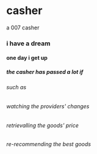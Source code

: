 # casher
a 007 casher

### i have a dream
#### one day i get up
##### the casher has passed a lot if
###### such as
###### watching the providers' changes
###### retrievalling the goods' price
###### re-recommending the best goods
